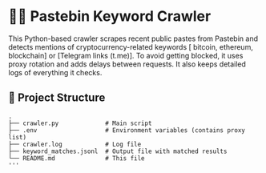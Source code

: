 # 🕵️‍♂️ Pastebin Keyword Crawler
This Python-based crawler scrapes recent public pastes from Pastebin and detects mentions of cryptocurrency-related keywords [ bitcoin, ethereum, blockchain] or [Telegram links (t.me)].
To avoid getting blocked, it uses proxy rotation and adds delays between requests. It also keeps detailed logs of everything it checks.


## 📁 Project Structure

```
.
├── crawler.py             # Main script
├── .env                   # Environment variables (contains proxy list)
├── crawler.log            # Log file
├── keyword_matches.jsonl  # Output file with matched results
└── README.md              # This file
'''


